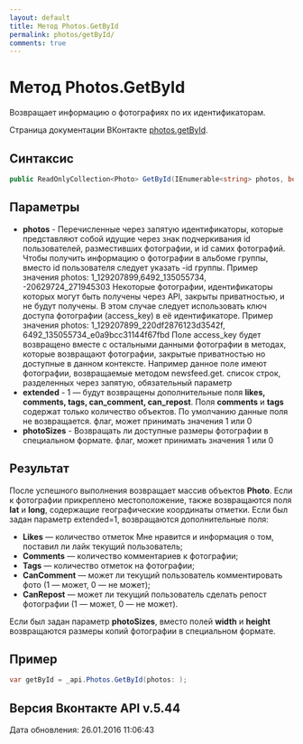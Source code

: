 ```yaml
---
layout: default
title: Метод Photos.GetById
permalink: photos/getById/
comments: true
---
```

# Метод Photos.GetById
Возвращает информацию о фотографиях по их идентификаторам.

Страница документации ВКонтакте [photos.getById](https://vk.com/dev/photos.getById).

## Синтаксис
``` csharp
public ReadOnlyCollection<Photo> GetById(IEnumerable<string> photos, bool? extended = null, bool? photoSizes = null)
```

## Параметры
+ **photos** - Перечисленные через запятую идентификаторы, которые представляют собой идущие через знак подчеркивания id пользователей, разместивших фотографии, и id самих фотографий. Чтобы получить информацию о фотографии в альбоме группы, вместо id пользователя следует указать -id группы. Пример значения photos: 1_129207899,6492_135055734,  -20629724_271945303  Некоторые фотографии, идентификаторы которых могут быть получены через API, закрыты приватностью, и не будут получены. В этом случае следует использовать ключ доступа фотографии (access_key) в её идентификаторе. Пример значения photos: 1_129207899_220df2876123d3542f, 6492_135055734_e0a9bcc31144f67fbd  Поле access_key будет возвращено вместе с остальными данными фотографии в методах, которые возвращают фотографии, закрытые приватностью но доступные в данном контексте. Например данное поле имеют фотографии, возвращаемые методом newsfeed.get. список строк, разделенных через запятую, обязательный параметр
+ **extended** - 1 — будут возвращены дополнительные поля **likes, comments, tags, can_comment, can_repost**. Поля **comments** и **tags** содержат только количество объектов. По умолчанию данные поля не возвращается. флаг, может принимать значения 1 или 0
+ **photoSizes** - Возвращать ли доступные размеры фотографии в специальном формате. флаг, может принимать значения 1 или 0

## Результат
После успешного выполнения возвращает массив объектов **Photo**. 
Если к фотографии прикреплено местоположение, также возвращаются поля **lat** и **long**, содержащие географические координаты отметки. 
Если был задан параметр extended=1, возвращаются дополнительные поля: 

+ **Likes** — количество отметок Мне нравится и информация о том, поставил ли лайк текущий пользователь; 
+ **Comments** — количество комментариев к фотографии; 
+ **Tags** — количество отметок на фотографии; 
+ **CanComment** — может ли текущий пользователь комментировать фото (1 — может, 0 — не может); 
+ **CanRepost** — может ли текущий пользователь сделать репост фотографии (1 — может, 0 — не может). 

Если был задан параметр **photoSizes**, вместо полей **width** и **height** возвращаются размеры копий фотографии в специальном формате.

## Пример
``` csharp
var getById = _api.Photos.GetById(photos: );
```

## Версия Вконтакте API v.5.44
Дата обновления: 26.01.2016 11:06:43
